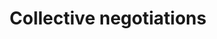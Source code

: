 ---
title: Collective negotiations
longTitle: 'Collective negotiations'
tags:
- gccommon
usedFor:
- "[[Collective bargaining]]"
---